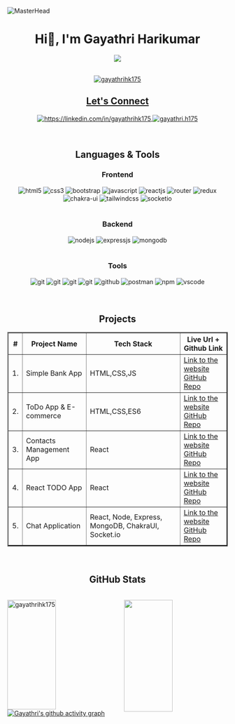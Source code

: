 ![MasterHead](https://wallpapercave.com/wp/wp8903933.jpg)
<!----------------------------------- Heading Section ------------------------------------>
<h1 align="center">
    Hi👋, I'm Gayathri Harikumar
</h1>

<!----------------------------------- About Section ------------------------------------>


<p align="center" height="300px">
  <a href="https://github.com/DenverCoder1/readme-typing-svg">
   <div align="center">
 <img src="https://readme-typing-svg.herokuapp.com/?lines=Aspiring+Full+Stack+Web+Developer;An+Enthusiastic+Learner;Life-Long+Learner&color=cyan&center=true" />
</div>

<br>
<p align="center"> <img src="https://komarev.com/ghpvc/?username=gayathrihk175&label=Profile%20views&color=0e75b6&style=flat" alt="gayathrihk175" /> </p>


<!----------------------------------- Social Media Links Section ------------------------------------>

<h2 align="center">Let's Connect</h2>
<p align="center">
    <a href="https://linkedin.com/in/gayathrihk175">
        <img align="center" src="https://img.shields.io/badge/LinkedIn-317cab?style=for-the-badge&logo=linkedin&logoColor=white" alt="https://linkedin.com/in/gayathrihk175" />
    </a>
   <a title="gayathri.h175@gmail.com" href="mailto:gayathri.h175@gmail.com">
        <img align="center" src="https://img.shields.io/badge/Gmail-cb3127?style=for-the-badge&logo=gmail&logoColor=white" alt="gayathri.h175" />
    </a>
</p>
<br>

<!----------------------------------- Tech Stack Section ------------------------------------>

<h2 align="center">Languages & Tools</h2>

 <div align="center"><h3 align="center">Frontend</h3>
   <img src="https://img.shields.io/badge/html5-%23E34F26.svg?style=for-the-badge&logo=html5&logoColor=white" align="center" alt="html5">
   <img src = "https://img.shields.io/badge/css3-%231572B6.svg?style=for-the-badge&logo=css3&logoColor=white" align="center" alt="css3">
     <img src ="https://img.shields.io/badge/Bootstrap-563D7C?style=for-the-badge&logo=bootstrap&logoColor=white" align="center" alt="bootstrap">
   <img src ="https://img.shields.io/badge/javascript-%23323330.svg?style=for-the-badge&logo=javascript&logoColor=%23F7DF1E" align="center" alt="javascript">
   <img src="https://img.shields.io/badge/React-20232A?style=for-the-badge&logo=react&logoColor=61DAFB"  align="center" alt="reactjs" />
    <img src="https://img.shields.io/badge/React_Router-CA4245?style=for-the-badge&logo=react-router&logoColor=white" align="center" alt="router"/> 
   <img src="https://img.shields.io/badge/Redux-593D88?style=for-the-badge&logo=redux&logoColor=white"  align="center" alt="redux" />
   <img src = "https://img.shields.io/badge/chakra ui-%234ED1C5.svg?style=for-the-badge&logo=chakraui&logoColor=white" align="center" alt="chakra-ui"/>
    <img src = "https://img.shields.io/badge/tailwindcss-%2338B2AC.svg?style=for-the-badge&logo=tailwind-css&logoColor=white" align="center" alt="tailwindcss"/>
     <img src = "https://img.shields.io/badge/Socket.io-010101?&style=for-the-badge&logo=Socket.io&logoColor=white" align="center" alt="socketio"/>
 </div>

 <br/>

 <div align="center"><h3 align="center">Backend</h3> 
   <img src="https://img.shields.io/badge/Node.js-339933?style=for-the-badge&logo=nodedotjs&logoColor=white" align="center" alt="nodejs" />
   <img src="https://img.shields.io/badge/Express.js-000000?style=for-the-badge&logo=express&logoColor=white" align="center" alt="expressjs"/>
   <img src="https://img.shields.io/badge/MongoDB-4EA94B?style=for-the-badge&logo=mongodb&logoColor=white" align="center" alt="mongodb"/>
 </div>

 <br/>

<div align="center"><h3 align="center">Tools</h3> 
   <img src="https://img.shields.io/badge/heroku-%23430098.svg?style=for-the-badge&logo=heroku&logoColor=white" align="center" alt="git"/>
   <img src="https://img.shields.io/badge/netlify-%23000000.svg?style=for-the-badge&logo=netlify&logoColor=#00C7B7" align="center" alt="git"/>
   <img src="https://img.shields.io/badge/vercel-%23000000.svg?style=for-the-badge&logo=vercel&logoColor=whit" align="center" alt="git"/>
   <img src="https://img.shields.io/badge/Git-f44d27?style=for-the-badge&logo=git&logoColor=white"  align="center" alt="git"/>
   <img src="https://img.shields.io/badge/GitHub-100000?style=for-the-badge&logo=github&logoColor=white"  align="center" alt="github"/>
   <img src ="https://img.shields.io/badge/Postman-FF6C37?style=for-the-badge&logo=postman&logoColor=white" align="center" alt="postman">
   <img src = "https://img.shields.io/badge/NPM-%23000000.svg?style=for-the-badge&logo=npm&logoColor=white" align="center" alt="npm">
   <img src="https://img.shields.io/badge/Visual%20Studio-5C2D91.svg?style=for-the-badge&logo=visual-studio&logoColor=white"  align="center" alt="vscode"/>
   <br/>
   <br/>
 </div> 
 

<br>
<!----------------------------------- Project Section ------------------------------------>

<h2 align="center">Projects</h2>

<table align="center" border="2">
   <thead>
        <tr>
            <th>#</th>
            <th>Project Name</th>
            <th>Tech Stack</th>
            <th>Live Url + Github Link</th>
        </tr>
    </thead>
      <tbody>
       <tr>
            <td>1.</td>
            <td>Simple Bank App</td>
            <td>HTML,CSS,JS</td>
            <td>
                <a href="https://6506e8c05ed2ae30c028ce55--venerable-sopapillas-56d199.netlify.app/" target="_blank">Link to the website</a> <br/>
                <a href="https://github.com/gayathrihk175/Bank-App-JS" target="_blank">GitHub Repo</a>
           </td>
        </tr>
         <tr>
            <td>2.</td>
            <td>ToDo App & E-commerce</td>
            <td>HTML,CSS,ES6</td>
            <td>
                <a href="https://todo-list-lilac-delta.vercel.app/" target="_blank">Link to the website</a> <br/>
                <a href="https://github.com/gayathrihk175/ES6-Projects" target="_blank">GitHub Repo</a>
           </td>
        </tr>
          <tr>
            <td>3.</td>
            <td>Contacts Management App</td>
            <td>React</td>
            <td>
                <a href="https://gayathrihk175.github.io/Contacts-Manager/" target="_blank">Link to the website</a> <br/>
                <a href="https://github.com/gayathrihk175/Contacts-Manager" target="_blank">GitHub Repo</a>
           </td>
        </tr>
        <tr>
            <td>4.</td>
            <td>React TODO App</td>
            <td>React</td>
            <td>
                <a href="https://gayathrihk175.github.io/React-TODO-App/" target="_blank">Link to the website</a> <br/>
                <a href="https://github.com/gayathrihk175/React-TODO-App" target="_blank">GitHub Repo</a>
           </td>
        </tr>
          <tr>
            <td>5.</td>
            <td>Chat Application</td>
            <td>React, Node, Express, MongoDB, ChakraUI, Socket.io</td>
            <td>
                <a href="" target="_blank">Link to the website</a> <br/>
                <a href="" target="_blank">GitHub Repo</a>
           </td>
        </tr>
    </tbody>  

</table>

<br/>

<!----------------------------------- GitHub Stats Section ------------------------------------>

<h2 align="center">GitHub Stats</h2>


<br>
<div display="flex">
   <img align="left" src="https://github-readme-streak-stats.herokuapp.com?user=gayathrihk175&theme=tokyonight&border_radius=10" alt="gayathrihk175" height="250px" width="47%" />
  <img align="right" src="https://github-readme-stats.vercel.app/api?username=gayathrihk175&show_icons=true&theme=tokyonight&border_radus=10" height="255px" width="47%"/>
</div>



<!----------------------------------- GitHub Contribution Section ------------------------------------>

[![Gayathri's github activity graph](https://github-readme-activity-graph.vercel.app/graph?username=gayathrihk175&theme=github)](https://github.com/gayathrihk175/github-readme-activity-graph)

